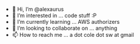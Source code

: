 - 👋 Hi, I’m @alexaurus
- 👀 I’m interested in ... code stuff :P
- 🌱 I’m currently learning ... AWS authorizers
- 💞️ I’m looking to collaborate on ... anything
- 📫 How to reach me ... a dot cole dot sw at gmail

<!---
alexaurus/alexaurus is a ✨ special ✨ repository because its `README.md` (this file) appears on your GitHub profile.
You can click the Preview link to take a look at your changes.
--->
